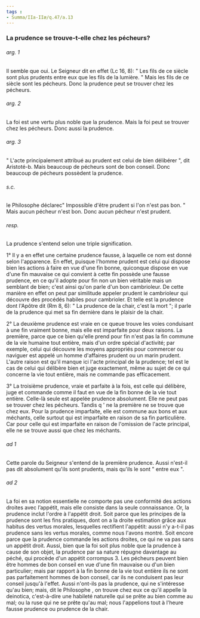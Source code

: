 ```yaml
---
tags : 
- Summa/IIa-IIæ/q.47/a.13
---
```


### La prudence se trouve-t-elle chez les pécheurs?

###### arg. 1
Il semble que oui. Le Seigneur dit en effet (Lc 16, 8): " Les fils de ce siècle sont plus prudents entre eux que les fils de la lumière. " Mais les fils de ce siècle sont les pécheurs. Donc la prudence peut se trouver chez les pécheurs. 

###### arg. 2
La foi est une vertu plus noble que la prudence. Mais la foi peut se trouver chez les pécheurs. Donc aussi la prudence. 

###### arg. 3
" L'acte principalement attribué au prudent est celui de bien délibérer ", dit Aristoté-b. Mais beaucoup de pécheurs sont de bon conseil. Donc beaucoup de pécheurs possèdent la prudence. 

###### s.c.
le Philosophe déclarec" Impossible d'être prudent si l'on n'est pas bon. " Mais aucun pécheur n'est bon. Donc aucun pécheur n'est prudent. 

###### resp.
La prudence s'entend selon une triple signification. 

1° Il y a en effet une certaine prudence fausse, à laquelle ce nom est donné selon l'apparence. En effet, puisque l'homme prudent est celui qui dispose bien les actions à faire en vue d'une fin bonne, quiconque dispose en vue d'une fin mauvaise ce qui convient à cette fin possède une fausse prudence, en ce qu'il adopte pour fin non un bien véritable mais un semblant de bien; c'est ainsi qu'on parle d'un bon cambrioleur. De cette manière en effet on peut par similitude appeler prudent le cambrioleur qui découvre des procédés habiles pour cambrioler. Et telle est la prudence dont l'Apôtre dit (Rm 8, 6): " La prudence de la chair, c'est la mort "; il parle de la prudence qui met sa fin dernière dans le plaisir de la chair. 

2° La deuxième prudence est vraie en ce queue trouve les voies conduisant à une fin vraiment bonne, mais elle est imparfaite pour deux raisons. La première, parce que ce bien qu'elle prend pour fin n'est pas la fin commune de la vie humaine tout entière, mais d'un ordre spécial d'activité; par exemple, celui qui découvre les moyens appropriés pour commercer ou naviguer est appelé un homme d'affaires prudent ou un marin prudent. L'autre raison est qu'il manque ici l'acte principal de la prudence; tel est le cas de celui qui délibère bien et juge exactement, même au sujet de ce qui concerne la vie tout entière, mais ne commande pas efficacement. 

3° La troisième prudence, vraie et parfaite à la fois, est celle qui délibère, juge et commande comme il faut en vue de la fin bonne de la vie tout entière. Celle-là seule est appelée prudence absolument. Elle ne peut pas se trouver chez les pécheurs. Tandis q ' ne la première ne se trouve que chez eux. Pour la prudence imparfaite, elle est commune aux bons et aux méchants, celle surtout qui est imparfaite en raison de sa fin particulière. Car pour celle qui est imparfaite en raison de l'omission de l'acte principal, elle ne se trouve aussi que chez les méchants. 

###### ad 1
Cette parole du Seigneur s'entend de la première prudence. Aussi n'est-il pas dit absolument qu'ils sont prudents, mais qu'ils le sont " entre eux ". 

###### ad 2
La foi en sa notion essentielle ne comporte pas une conformité des actions droites avec l’appétit, mais elle consiste dans la seule connaissance. Or, la prudence inclut l'ordre à l'appétit droit. Soit parce que les principes de la prudence sont les fins pratiques, dont on a la droite estimation grâce aux habitus des vertus morales, lesquelles rectifient l'appétit: aussi n'y a-t-il pas prudence sans les vertus morales, comme nous l'avons montré. Soit encore parce que la prudence commande les actions droites, ce qui ne va pas sans un appétit droit. Aussi, bien que la foi soit plus noble que la prudence à cause de son objet, la prudence par sa nature répugne davantage au péché, qui procède d'un appétit corrompus 3. Les pécheurs peuvent bien être hommes de bon conseil en vue d'une fin mauvaise ou d'un bien particulier; mais par rapport à la fin bonne de la vie tout entière ils ne sont pas parfaitement hommes de bon conseil, car ils ne conduisent pas leur conseil jusqu'à l'effet. Aussi n'ont-ils pas la prudence, qui ne s'intéresse qu'au bien; mais, dit le Philosophe , on trouve chez eux ce qu'il appelle la deinotica, c'est-à-dire une habileté naturelle qui se prête au bien comme au mal; ou la ruse qui ne se prête qu'au mal; nous l'appelions tout à l'heure fausse prudence ou prudence de la chair. 

